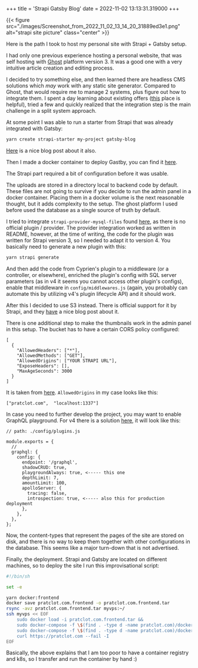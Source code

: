 +++
title = 'Strapi Gatsby Blog'
date = 2022-11-02 13:13:31.319000
+++


{{< figure src="./images/Screenshot_from_2022_11_02_13_14_20_31889ed3e1.png" alt="strapi site picture" class="center" >}}

Here is the path I took to host my personal site with Strapi + Gatsby setup.

I had only one previous experience hosting a personal website, that was self hosting with [Ghost](https://ghost.org/) platform version 3. It was a good one with a very intuitive article creation and editing process.

I decided to try something else, and then learned there are headless CMS solutions which *may* work with any static site generator. Compared to Ghost, that would require me to manage 2 systems, plus figure out how to integrate them. I spent a day learning about existing offers ([this](https://jamstack.org/headless-cms/) place is helpful), tried a few and quickly realized that the integration step is the main challenge in a split system approach.

At some point I was able to run a starter from Strapi that was already integrated with Gatsby:

```bash
yarn create strapi-starter my-project gatsby-blog
```
[Here](https://strapi.io/blog/build-a-static-blog-with-gatsby-and-strapi) is a nice blog post about it also.

Then I made a docker container to deploy Gastby, you can find it [here](https://github.com/pratclot/pratclot.com).

The Strapi part required a bit of configuration before it was usable.

The uploads are stored in a directory local to backend code by default. These files are not going to survive if you decide to run the admin panel in a docker container. Placing them in a docker volume is the next reasonable thought, but it adds complexity to the setup. The ghost platform I used before used the database as a single source of truth by default.

I tried to integrate `strapi-provider-mysql-files`  found [here](https://gitlab.com/themineraria/strapi_mysql_files), as there is no official plugin / provider. The provider integration worked as written in README, however, at the time of writing, the code for the plugin was written for Strapi version 3, so I needed to adapt it to version 4. You basically need to generate a new plugin with this:

```bash
yarn strapi generate
```

And then add the code from Cyprien's plugin to a middleware (or a controller, or elsewhere), enriched the plugin's config with SQL server parameters (as in v4 it seems you cannot access other plugin's configs), enable that middleware in `config/middlewares.js` (again, you probably can automate this by utilizing v4's plugin lifecycle API) and it should work.

After this I decided to use S3 instead. There is official support for it by Strapi, and they [have](https://strapi.io/blog/how-to-set-up-amazon-s3-upload-provider-plugin-for-our-strapi-app) a nice blog post about it.

There is one additional step to make the thumbnails work in the admin panel in this setup. The bucket has to have a certain CORS policy configured:

```
[
  {
    "AllowedHeaders": ["*"],
    "AllowedMethods": ["GET"],
    "AllowedOrigins": ["YOUR STRAPI URL"],
    "ExposeHeaders": [],
    "MaxAgeSeconds": 3000
  }
]
```

It is taken from [here](https://github.com/strapi/strapi/tree/main/packages/providers/upload-aws-s3). `AllowedOrigins` in my case looks like this:

```
["pratclot.com",  "localhost:1337"]
```

In case you need to further develop the project, you may want to enable GraphQL playground. For v4 there is a solution [here](https://stackoverflow.com/a/73626902/13442292), it will look like this:

```
// path: ./config/plugins.js

module.exports = {
  //
  graphql: {
    config: {
      endpoint: '/graphql',
      shadowCRUD: true,
      playgroundAlways: true, <----- this one
      depthLimit: 7,
      amountLimit: 100,
      apolloServer: {
        tracing: false,
        introspection: true, <----- also this for production deployment
      },
    },
  },
};

```

Now, the content-types that represent the pages of the site are stored on disk, and there is no way to keep them together with other configurations in the database. This seems like a major turn-down that is not advertised.

Finally, the deployment. Strapi and Gatsby are located on different machines, so to deploy the site I run this improvisational script:

```bash
#!/bin/sh

set -e

yarn docker:frontend
docker save pratclot.com.frontend -o pratclot.com.frontend.tar
rsync -avz pratclot.com.frontend.tar myvps:~/
ssh myvps << EOF
    sudo docker load -i pratclot.com.frontend.tar &&
    sudo docker-compose -f \$(find . -type d -name pratclot.com)/docker-compose.centos.yml down &&
    sudo docker-compose -f \$(find . -type d -name pratclot.com)/docker-compose.centos.yml up -d &&
    curl https://pratclot.com --fail -I
EOF
```

Basically, the above explains that I am too poor to have a container registry and k8s, so I transfer and run the container by hand :)